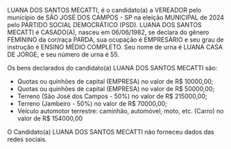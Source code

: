LUANA DOS SANTOS MECATTI, é o candidato(a) a VEREADOR pelo município de SÃO JOSÉ DOS CAMPOS - SP na eleição MUNICIPAL de 2024 pelo PARTIDO SOCIAL DEMOCRÁTICO (PSD). LUANA DOS SANTOS MECATTI é CASADO(A), nasceu em 06/06/1982, se declara do gênero FEMININO da cor/raça PARDA, sua ocupação é EMPRESÁRIO e seu grau de instrução é ENSINO MÉDIO COMPLETO. Seu nome de urna é LUANA CASA DE JORGE, e seu número de urna é 55.

Os bens declarados do candidato(a) LUANA DOS SANTOS MECATTI são: 
- Quotas ou quinhões de capital (EMPRESA) no valor de R$ 10000,00;
- Quotas ou quinhões de capital (EMPRESA) no valor de R$ 50000,00;
- Terreno (São José dos Campos - 50%) no valor de R$ 215000,00;
- Terreno (Jambeiro - 50%) no valor de R$ 70000,00;
- Veículo automotor terrestre: caminhão, automóvel, moto, etc. (Carro) no valor de R$ 154000,00

O Candidato(a) LUANA DOS SANTOS MECATTI não forneceu dados das redes sociais.